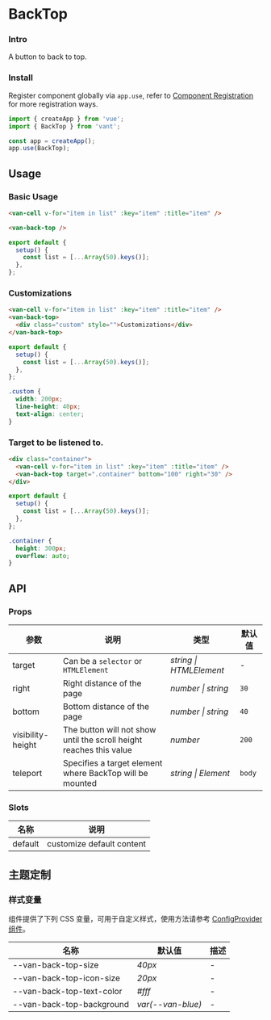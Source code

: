 # BackTop

### Intro

A button to back to top.

### Install

Register component globally via `app.use`, refer to [Component Registration](#/en-US/advanced-usage#zu-jian-zhu-ce) for more registration ways.

```js
import { createApp } from 'vue';
import { BackTop } from 'vant';

const app = createApp();
app.use(BackTop);
```

## Usage

### Basic Usage

```html
<van-cell v-for="item in list" :key="item" :title="item" />

<van-back-top />
```

```js
export default {
  setup() {
    const list = [...Array(50).keys()];
  },
};
```

### Customizations

```html
<van-cell v-for="item in list" :key="item" :title="item" />
<van-back-top>
  <div class="custom" style="">Customizations</div>
</van-back-top>
```

```js
export default {
  setup() {
    const list = [...Array(50).keys()];
  },
};
```

```css
.custom {
  width: 200px;
  line-height: 40px;
  text-align: center;
}
```

### Target to be listened to.

```html
<div class="container">
  <van-cell v-for="item in list" :key="item" :title="item" />
  <van-back-top target=".container" bottom="100" right="30" />
</div>
```

```js
export default {
  setup() {
    const list = [...Array(50).keys()];
  },
};
```

```css
.container {
  height: 300px;
  overflow: auto;
}
```

## API

### Props

| 参数 | 说明 | 类型 | 默认值 |
| --- | --- | --- | --- |
| target | Can be a `selector` or `HTMLElement` | _string \| HTMLElement_ | - |
| right | Right distance of the page | _number \| string_ | `30` |
| bottom | Bottom distance of the page | _number \| string_ | `40` |
| visibility-height | The button will not show until the scroll height reaches this value | _number_ | `200` |
| teleport | Specifies a target element where BackTop will be mounted | _string \| Element_ | `body` |

### Slots

| 名称    | 说明                      |
| ------- | ------------------------- |
| default | customize default content |

## 主题定制

### 样式变量

组件提供了下列 CSS 变量，可用于自定义样式，使用方法请参考 [ConfigProvider 组件](#/zh-CN/config-provider)。

| 名称                      | 默认值            | 描述 |
| ------------------------- | ----------------- | ---- |
| --van-back-top-size       | _40px_            | -    |
| --van-back-top-icon-size  | _20px_            | -    |
| --van-back-top-text-color | _#fff_            | -    |
| --van-back-top-background | _var(--van-blue)_ | -    |
